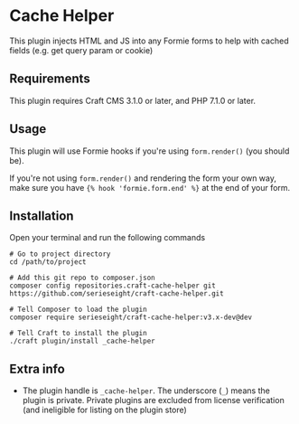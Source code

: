 # Cache Helper

This plugin injects HTML and JS into any Formie forms to help with cached fields (e.g. get query param or cookie)

## Requirements

This plugin requires Craft CMS 3.1.0 or later, and PHP 7.1.0 or later.

## Usage

This plugin will use Formie hooks if you're using `form.render()` (you should be).

If you're not using `form.render()` and rendering the form your own way, make sure you have `{% hook 'formie.form.end' %}` at the end of your form.

## Installation
Open your terminal and run the following commands

```
# Go to project directory
cd /path/to/project

# Add this git repo to composer.json
composer config repositories.craft-cache-helper git https://github.com/serieseight/craft-cache-helper.git

# Tell Composer to load the plugin
composer require serieseight/craft-cache-helper:v3.x-dev@dev

# Tell Craft to install the plugin
./craft plugin/install _cache-helper
```

## Extra info

- The plugin handle is `_cache-helper`. The underscore (`_`) means the plugin is private. Private plugins are excluded from license verification (and ineligible for listing on the plugin store)
